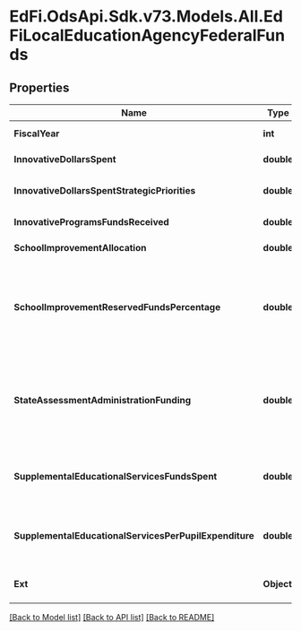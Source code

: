 # EdFi.OdsApi.Sdk.v73.Models.All.EdFiLocalEducationAgencyFederalFunds

## Properties

Name | Type | Description | Notes
------------ | ------------- | ------------- | -------------
**FiscalYear** | **int** | The fiscal year for which the federal funds are received. | 
**InnovativeDollarsSpent** | **double** | The total Title V, Part A funds expended by LEAs. | [optional] 
**InnovativeDollarsSpentStrategicPriorities** | **double** | The total amount of Title V, Part A funds expended by LEAs for the four strategic priorities. | [optional] 
**InnovativeProgramsFundsReceived** | **double** | The total Title V, Part A funds received by LEAs. | [optional] 
**SchoolImprovementAllocation** | **double** | The amount of Section 1003(a) and 1003(g) allocations to LEAs. | [optional] 
**SchoolImprovementReservedFundsPercentage** | **double** | An indication of the percentage of the Title I, Part A allocation that the SEA reserved in accordance with Section 1003(a) of ESEA and 200.100(a) of ED&#39;s regulations governing the reservation of funds for school improvement under Section 1003(a) of ESEA. | [optional] 
**StateAssessmentAdministrationFunding** | **double** | The percentage of funds used to administer assessments required by Section 1111(b) or to carry out other activities described in Section 6111 and other activities related to ensuring that the state&#39;s schools and LEAs are held accountable for results. | [optional] 
**SupplementalEducationalServicesFundsSpent** | **double** | The dollar amount spent on supplemental educational services during the school year under Title I, Part A, Section 1116 of ESEA as amended. | [optional] 
**SupplementalEducationalServicesPerPupilExpenditure** | **double** | The maximum dollar amount that may be spent per child for expenditures related to supplemental educational services under Title I of the ESEA. | [optional] 
**Ext** | **Object** | Extensions to the LocalEducationAgencyFederalFunds entity. | [optional] 

[[Back to Model list]](../../README.md#documentation-for-models) [[Back to API list]](../../README.md#documentation-for-api-endpoints) [[Back to README]](../../README.md)

